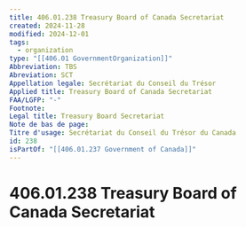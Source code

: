 ```yaml
---
title: 406.01.238 Treasury Board of Canada Secretariat
created: 2024-11-28
modified: 2024-12-01
tags:
  - organization
type: "[[406.01 GovernmentOrganization]]"
Abbreviation: TBS
Abreviation: SCT
Appellation legale: Secrétariat du Conseil du Trésor
Applied title: Treasury Board of Canada Secretariat
FAA/LGFP: "-"
Footnote: 
Legal title: Treasury Board Secretariat
Note de bas de page: 
Titre d'usage: Secrétariat du Conseil du Trésor du Canada
id: 238
isPartOf: "[[406.01.237 Government of Canada]]"
---
```

# 406.01.238 Treasury Board of Canada Secretariat
